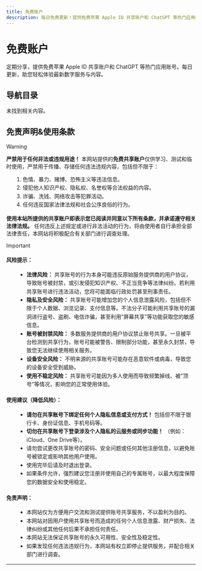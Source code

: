 ```yaml
---
title: 免费账户
description: 每日免费更新！提供免费苹果 Apple ID 共享账户和 ChatGPT 等热门应用账号。每日更新，助您轻松体验最新数字服务与内容。
---
```

# 免费账户

定期分享，提供免费苹果 Apple ID 共享账户和 ChatGPT 等热门应用账号。每日更新，助您轻松体验最新数字服务与内容。

## 导航目录
<script setup>
import { useData } from 'vitepress'
import { computed } from 'vue' // 引入 computed 用于创建响应式属性

const { theme, page } = useData()

// 假设我们现在固定查找包含 'guide' 的侧边栏部分
const guideSidebarItems = computed(() => {
  if (!theme.value.sidebar) return [];

  // 1. 如果你在根语言环境的 index.md
  if (theme.value.sidebar['/free-accounts/']) {
    return theme.value.sidebar['/free-accounts/'];
  }

  // 2. 如果你在某个具体语言环境的 index.md (例如 /zh-CN/index.md)
  const currentLang = page.lang; // Use page.lang directly, it's like 'zh-CN'
  const langSpecificGuidePath = `/${currentLang}/free-accounts/`;
  if (theme.value.sidebar[langSpecificGuidePath]) {
    return theme.value.sidebar[langSpecificGuidePath];
  }

  return [];
});

// 辅助函数：渲染侧边栏项目
// 这个函数现在更复杂，因为它需要区分渲染有序列表还是无序列表的子项
const renderList = (items, isOrdered = true) => {
  if (!items || items.length === 0) return '';

  const listTag = isOrdered ? 'ol' : 'ul';
  let html = `<${listTag}>`;

  items.forEach(item => {
    html += '<li>';
    if (item.text) {
      if (item.link) {
        html += `<a href="${item.link}">${item.text}</a>`;
      } else {
        html += `<strong>${item.text}</strong>`; // 分组标题加粗
      }
    }
    
    if (item.items && item.items.length > 0) {
      // 递归渲染子项时，总是使用无序列表 (false)
      html += renderList(item.items, false); 
    }
    html += '</li>';
  });
  html += `</${listTag}>`;
  return html;
};

</script>

<style scoped>
/* 可选：为列表添加一些样式 */
ol {
  margin-left: 20px;
  line-height: 1.6;
}
ul {
  list-style: disc; /* 默认圆形点 */
  margin-left: 30px; /* 增加缩进，使子列表与父列表区分开 */
  line-height: 1.6;
}
ul ul { /* 嵌套的无序列表 */
  list-style: circle; /* 第二层无序列表使用空心圆 */
  margin-left: 20px;
}
a {
  text-decoration: none;
  color: var(--vp-c-brand-1); /* VitePress主题色 */
}
a:hover {
  text-decoration: underline;
}
strong {
    color: var(--vp-c-text-1); /* 分组标题颜色 */
}
</style>

<div v-if="guideSidebarItems && guideSidebarItems.length > 0">
  <!-- 初始调用 renderList 时，指定使用有序列表 (true) -->
  <div v-html="renderList(guideSidebarItems, true)"></div>
</div>
<div v-else>
  <p>未找到相关内容。</p>
</div>


## 免责声明&使用条款
> [!WARNING]
> **严禁用于任何非法或违规用途！** 本网站提供的**免费共享账户**仅供学习、测试和临时使用，严禁用于传播、存储任何违法违规内容，包括但不限于：
>
> 1. 色情、暴力、赌博、恐怖主义等违法信息。
> 2. 侵犯他人知识产权、隐私权、名誉权等合法权益的内容。
> 3. 诈骗、洗钱、网络攻击等犯罪活动。
> 4. 任何违反国家法律法规和社会公序良俗的行为。
>
> **使用本站所提供的共享账户即表示您已阅读并同意以下所有条款，并承诺遵守相关法律法规。**  任何违反上述规定或进行非法活动的行为，将由使用者自行承担全部法律责任，本网站将积极配合有关部门进行调查处理。

> [!IMPORTANT]
>
> #### 风险提示：
>
> - **法律风险：** 共享账号的行为本身可能违反原始服务提供商的用户协议，导致账号被封禁，或引发侵犯知识产权、不正当竞争等法律纠纷。若利用共享账号进行违法活动，您将可能面临行政处罚甚至刑事责任。
> - **隐私及安全风险：** 共享账号可能增加您的个人信息泄露风险，包括但不限于个人数据、浏览记录、支付信息等。不法分子可能利用共享账号的漏洞进行盗号、盗刷、电信诈骗，甚至利用“屏幕共享”等功能获取您的敏感信息。
> - **账号被封禁风险：** 多数服务提供商的用户协议禁止账号共享。一旦被平台检测到共享行为，账号可能被警告、限制部分功能，甚至永久封禁，导致您无法继续使用相关服务。
> - **设备安全风险：** 不明来源的共享账号可能存在恶意软件或病毒，导致您的设备安全受到威胁。
> - **使用不稳定风险：** 共享账号可能因为多人使用而导致频繁掉线、被“顶号”等情况，影响您的正常使用体验。
> 
> #### 使用建议（降低风险）：
> 
> - **请勿在共享账号下绑定任何个人隐私信息或支付方式！** 包括但不限于银行卡、身份证信息、手机号码等。
> - **切勿在共享账号下登录涉及个人隐私的云服务或同步功能！** （例如：iCloud、One Drive等）。
> - 请勿尝试更改共享账号的密码、安全问题或任何其他注册信息，以避免账号被锁定或影响其他用户使用。
> - 使用完毕后请及时退出登录。
> - 如果条件允许，强烈建议您注册并使用自己的专属账号，以最大程度保障您的数据安全和使用稳定。
> 
> #### 免责声明：
> 
> - 本网站仅为方便用户交流和测试提供账号共享服务，不以盈利为目的。
> - 本网站对因用户使用共享账号而造成的任何个人信息泄露、财产损失、法律纠纷或其他任何后果不承担任何责任。
> - 本网站无法保证共享账号的永久可用性、安全性及稳定性。
> - 如果发现任何违法违规行为，本网站有权立即停止提供服务，并配合相关部门进行调查。

---